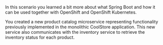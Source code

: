 In this scenario you learned a bit more about what Spring Boot and how it can be used together with OpenShift and OpenShift Kubernetes.

You created a new product catalog microservice representing functionality previously implemented in the monolithic
CoolStore application. This new service also communicates with the inventory service to retrieve the inventory status for each product. 


